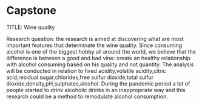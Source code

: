 # Capstone

TITLE: Wine quality

Research question: the research is aimed at discovering what are most important features that determinate the wine quality.
Since consuming alcohol is one of the biggest hobby all around the world, we believe that the difference is between a good and bad vine: create an healthy relationship with alcohol consuming based on his quality and not quantity.
The analysis will be conducted in relation to fixed acidity,volatile acidity,citric acid,residual sugar,chlorides,free sulfur dioxide,total sulfur dioxide,density,pH,sulphates,alcohol.
During the pandemic period a lot of people started to drink alcoholic drinks in an inappropriate way and this research could be a method to remodulate alcohol consumption.
